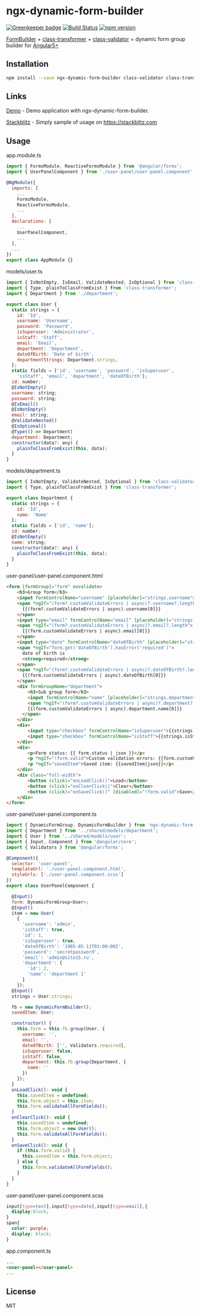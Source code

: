 # ngx-dynamic-form-builder

[![Greenkeeper badge](https://badges.greenkeeper.io/EndyKaufman/ngx-dynamic-form-builder.svg)](https://greenkeeper.io/)
[![Build Status](https://travis-ci.org/EndyKaufman/ngx-dynamic-form-builder.svg?branch=master)](https://travis-ci.org/EndyKaufman/ngx-dynamic-form-builder)
[![npm version](https://badge.fury.io/js/ngx-dynamic-form-builder.svg)](https://badge.fury.io/js/ngx-dynamic-form-builder)


[FormBuilder](https://angular.io/api/forms/FormBuilder) + [class-transformer](https://github.com/typestack/class-transformer) + [class-validator](https://github.com/typestack/class-validator) = dynamic form group builder for [Angular5+](https://angular.io)

## Installation

```bash
npm install --save ngx-dynamic-form-builder class-validator class-transformer
```

## Links

[Demo](https://endykaufman.github.io/ngx-dynamic-form-builder) - Demo application with ngx-dynamic-form-builder.

[Stackblitz](https://stackblitz.com/edit/ngx-dynamic-form-builder) - Simply sample of usage on https://stackblitz.com

## Usage

app.module.ts
```js 
import { FormsModule, ReactiveFormsModule } from '@angular/forms';
import { UserPanelComponent } from './user-panel/user-panel.component';

@NgModule({
  imports: [
    ...
    FormsModule,
    ReactiveFormsModule,
    ...
  ],
  declarations: [
    ...
    UserPanelComponent,
    ...
  ],
  ...
})
export class AppModule {}
```

models/user.ts
```js 
import { IsNotEmpty, IsEmail, ValidateNested, IsOptional } from 'class-validator';
import { Type, plainToClassFromExist } from 'class-transformer';
import { Department } from './department';

export class User {
  static strings = {
    id: 'Id',
    username: 'Username',
    password: 'Password',
    isSuperuser: 'Administrator',
    isStaff: 'Staff',
    email: 'Email',
    department: 'Department',
    dateOfBirth: 'Date of birth',
    departmentStrings: Department.strings,
  };
  static fields = ['id', 'username', 'password', 'isSuperuser',
    'isStaff', 'email', 'department', 'dateOfBirth'];
  id: number;
  @IsNotEmpty()
  username: string;
  password: string;
  @IsEmail()
  @IsNotEmpty()
  email: string;
  @ValidateNested()
  @IsOptional()
  @Type(() => Department)
  department: Department;
  constructor(data?: any) {
    plainToClassFromExist(this, data);
  }
}
```

models/department.ts
```js 
import { IsNotEmpty, ValidateNested, IsOptional } from 'class-validator';
import { Type, plainToClassFromExist } from 'class-transformer';

export class Department {
  static strings = {
    id: 'Id',
    name: 'Name'
  };
  static fields = ['id', 'name'];
  id: number;
  @IsNotEmpty()
  name: string;
  constructor(data?: any) {
    plainToClassFromExist(this, data);
  }
}

```

user-panel/user-panel.component.html
```html
<form [formGroup]="form" novalidate>
	<h3>Group form</h3>
	<input formControlName="username" [placeholder]="strings.username">
	<span *ngIf="(form?.customValidateErrors | async)?.username?.length">
      {{(form?.customValidateErrors | async).username[0]}}
    </span>
	<input type="email" formControlName="email" [placeholder]="strings.email">
	<span *ngIf="(form?.customValidateErrors | async)?.email?.length">
      {{(form.customValidateErrors | async).email[0]}}
    </span>
	<input type="date" formControlName="dateOfBirth" [placeholder]="strings.dateOfBirth">
	<span *ngIf="form.get('dateOfBirth').hasError('required')">
      date of birth is
      <strong>required</strong>
    </span>
	<span *ngIf="(form?.customValidateErrors | async)?.dateOfBirth?.length">
      {{(form.customValidateErrors | async).dateOfBirth[0]}}
    </span>
	<div formGroupName="department">
		<h3>Sub group form</h3>
		<input formControlName="name" [placeholder]="strings.department">
		<span *ngIf="(form?.customValidateErrors | async)?.department?.name?.length">
        {{(form.customValidateErrors | async).department.name[0]}}
      </span>
	</div>
	<div>
		<input type="checkbox" formControlName="isSuperuser">{{strings.isSuperuser}}
		<input type="checkbox" formControlName="isStaff">{{strings.isStaff}}
	</div>
	<div>
		<p>Form status: {{ form.status | json }}</p>
		<p *ngIf="!form.valid">Custom validation errors: {{form.customValidateErrors|async|json}}</p>
		<p *ngIf="savedItem">Saved item: {{savedItem|json}}</p>
	</div>
	<div class="full-width">
		<button (click)="onLoadClick()">Load</button>
		<button (click)="onClearClick()">Clear</button>
		<button (click)="onSaveClick()" [disabled]="!form.valid">Save</button>
	</div>
</form>
```

user-panel/user-panel.component.ts
```js
import { DynamicFormGroup, DynamicFormBuilder } from 'ngx-dynamic-form-builder';
import { Department } from '../shared/models/department';
import { User } from '../shared/models/user';
import { Input, Component } from '@angular/core';
import { Validators } from '@angular/forms';

@Component({
  selector: 'user-panel',
  templateUrl: './user-panel.component.html',
  styleUrls: ['./user-panel.component.scss']
})
export class UserPanelComponent {

  @Input()
  form: DynamicFormGroup<User>;
  @Input()
  item = new User(
    {
      'username': 'admin',
      'isStaff': true,
      'id': 1,
      'isSuperuser': true,
      'dateOfBirth': '1985-05-11T01:00:00Z',
      'password': 'secretpassword',
      'email': 'admin@site15.ru',
      'department': {
        'id': 2,
        'name': 'department 1'
      }
    });
  @Input()
  strings = User.strings;

  fb = new DynamicFormBuilder();
  savedItem: User;

  constructor() {
    this.form = this.fb.group(User, {
      username: '',
      email: '',
      dateOfBirth: ['', Validators.required],
      isSuperuser: false,
      isStaff: false,
      department: this.fb.group(Department, {
        name: ''
      })
    });
  }
  onLoadClick(): void {
    this.savedItem = undefined;
    this.form.object = this.item;
    this.form.validateAllFormFields();
  }
  onClearClick(): void {
    this.savedItem = undefined;
    this.form.object = new User();
    this.form.validateAllFormFields();
  }
  onSaveClick(): void {
    if (this.form.valid) {
      this.savedItem = this.form.object;
    } else {
      this.form.validateAllFormFields();
    }
  }
}
```

user-panel/user-panel.component.scss
```css
input[type=text],input[type=date],input[type=email],{
  display:block;
}
span{
  color: purple;
  display: block;
}
```

app.component.ts
```html
...
<user-panel></user-panel>
...
```

## License

MIT